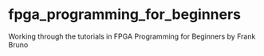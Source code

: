 # fpga_programming_for_beginners
Working through the tutorials in FPGA Programming for Beginners by Frank Bruno
